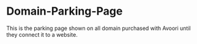 # Domain-Parking-Page
This is the parking page shown on all domain purchased with Avoori until they connect it to a website.
